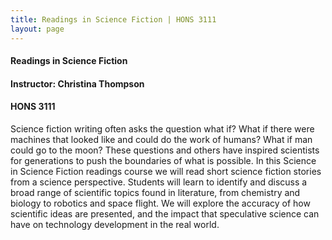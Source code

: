 ```yaml
---
title: Readings in Science Fiction | HONS 3111
layout: page
---
```


#### Readings in Science Fiction

#### Instructor: Christina Thompson

#### HONS 3111

Science fiction writing often asks the question what if? What if there were machines that looked like and could do the work of humans?  What if man could go to the moon?  These questions and others have inspired scientists for generations to push the boundaries of what is possible. In this Science in Science Fiction readings course we will read short science fiction stories from a science perspective. Students will learn to identify and discuss a broad range of scientific topics found in literature, from chemistry and biology to robotics and space flight. We will explore the accuracy of how scientific ideas are presented, and the impact that speculative science can have on technology development in the real world.  
